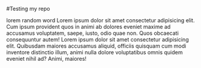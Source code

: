 #Testing my repo

lorem random word
 Lorem ipsum dolor sit amet consectetur adipisicing elit. Cum ipsum provident quos in animi ab dolores eveniet maxime ad accusamus voluptatem,
 saepe, iusto, odio quae non. Quos obcaecati consequuntur autem!
 Lorem ipsum dolor sit amet consectetur adipisicing elit. Quibusdam maiores accusamus aliquid,
 officiis quisquam cum modi inventore distinctio illum, animi nulla dolore voluptatibus omnis quidem eveniet nihil ad? Animi, maiores!
